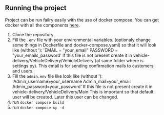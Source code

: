 ## Running the project
Project can be run failry easily with the use of docker compose. You can get docker with all the components [here](https://docs.docker.com/get-docker/).
1. Clone the repository
2. Fill the `.env` file with your environmental variables. (optionaly change some things in Dockerfile and docker-compose.yaml)
   so that it will look like (without '):
   'EMAIL = "your_email"
    PASSWORD = "your_emails_password'
   If this file is not present create it in vehicle-delivery/VehicleDelivery/VehicleDelivery (at same folder where is settings.py).
   This email is for sending confirmation mails to customers and users.
4. Fill the `admin.env` file like look like (without '):
   'Admin_username=your_username
    Admin_mail=your_email
    Admin_password=your_password'
   If this file is not present create it in vehicle-delivery/VehicleDelivery/Main
   This is important so that default user will be created. Later this user can be changed.
6. run `docker compose build`
7. run `docker compose up -d`
